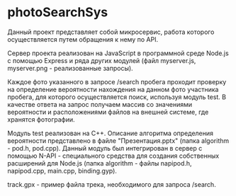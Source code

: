 # photoSearchSys
Данный проект представляет собой микросервис, работа которого осуществляется путем обращения к нему по API.

Сервер проекта реализован на JavaScript в программной среде Node.js с помощью Express и ряда других модулей (файл myserver.js, myserver.png - реализованные запросы). 

Каждое фото указанного в запросе /search пробега проходит проверку на определение вероятности нахождения на данном фото участника пробега, для которого осуществляется поиск, используя модуль test. В качестве ответа на запрос получаем массив со значениями вероятности и расположениями файлов на внешней системе, где хранятся фотографии.

Модуль test реализован на C++. Описание алгоритма определения вероятности представлено в файле "Презентация.pptx" (папка algorithm - pod.h, pod.cpp). Данный модуль был интегрирован в сервер с помощью N-API - специального средства для создания собственных расширений для Node.js (папка algorithm - файлы napipod.h, napipod.cpp, main.cpp, binding.gyp).

track.gpx - пример файла трека, необходимого для запроса /search.

